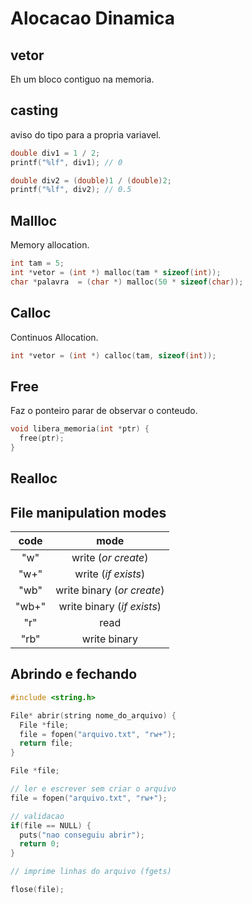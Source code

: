 # Alocacao Dinamica

## vetor

Eh um bloco contiguo na memoria.

## casting

aviso do tipo para a propria variavel.

```c
double div1 = 1 / 2;
printf("%lf", div1); // 0

double div2 = (double)1 / (double)2;
printf("%lf", div2); // 0.5
```

## Mallloc

Memory allocation.

```c
int tam = 5;
int *vetor = (int *) malloc(tam * sizeof(int));
char *palavra  = (char *) malloc(50 * sizeof(char));
```

## Calloc

Continuos Allocation.

```c
int *vetor = (int *) calloc(tam, sizeof(int));
```

## Free

Faz o ponteiro parar de observar o conteudo.

```c
void libera_memoria(int *ptr) {
  free(ptr);
}
```

## Realloc

## File manipulation modes

| code  |            mode            |
| :---: | :------------------------: |
|  "w"  |    write (_or create_)     |
| "w+"  |    write (_if exists_)     |
| "wb"  | write binary (_or create_) |
| "wb+" | write binary (_if exists_) |
|  "r"  |            read            |
| "rb"  |        write binary        |

## Abrindo e fechando

```c
#include <string.h>

File* abrir(string nome_do_arquivo) {
  File *file;
  file = fopen("arquivo.txt", "rw+");
  return file;
}
```

```c
File *file;

// ler e escrever sem criar o arquivo
file = fopen("arquivo.txt", "rw+");

// validacao
if(file == NULL) {
  puts("nao conseguiu abrir");
  return 0;
}

// imprime linhas do arquivo (fgets)

flose(file);
```

